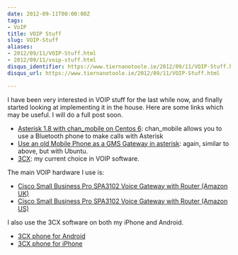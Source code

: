 ```yaml
---
date: 2012-09-11T00:00:00Z
tags:
- VoIP
title: VOIP Stuff
slug: VOIP-Stuff
aliases:
- 2012/09/11/VOIP-Stuff.html
- 2012/09/11/voip-stuff.html
disqus_identifier: https://www.tiernanotoole.ie/2012/09/11/VOIP-Stuff.html
disqus_url: https://www.tiernanotoole.ie/2012/09/11/VOIP-Stuff.html

---
```

 
 
 
 
 
 
 

I have been very interested in VOIP stuff for the last while now, and finally started looking at implementing it in the house. Here are some links which may be useful. I will do a full post soon.

* [Asterisk 1.8 with chan_mobile on Centos 6][1]: chan_mobile allows you to use a Bluetooth phone to make calls with Asterisk
* [Use an old Mobile Phone as a GMS Gateway in asterisk][2]: again, similar to above, but with Ubuntu.
* [3CX][3]: my current choice in VOIP software.

The main VOIP hardware I use is:

* [Cisco Small Business Pro SPA3102 Voice Gateway with Router (Amazon UK)][4]
* [Cisco Small Business Pro SPA3102 Voice Gateway with Router (Amazon US)][5]

I also use the 3CX software on both my iPhone and Android.

* [3CX phone for Android][6]
* [3CX phone for iPhone][7]

[1]:http://wiki.stocksy.co.uk/wiki/Asterisk_1.8_with_chan_mobile_on_CentOS_6
[2]:http://www.stocksy.co.uk/articles/Networks/use_an_old_mobile_phone_as_a_gsm_gateway_in_asterisk/
[3]:http://www.3cx.com/
[4]:http://www.amazon.co.uk/gp/product/B000TSJ5JK/ref=as_li_ss_tl?ie=UTF8&camp=1634&creative=19450&creativeASIN=B000TSJ5JK&linkCode=as2&tag=tiescomclo-21
[5]:http://www.amazon.com/gp/product/B000FKP55U/ref=as_li_ss_tl?ie=UTF8&camp=1789&creative=390957&creativeASIN=B000FKP55U&linkCode=as2&tag=lotassmartmann00
[6]:https://play.google.com/store/apps/details?id=com.tcx.sip.ui
[7]:http://target.georiot.com/Proxy.ashx?grid=621&GR_URL=http%3A%2F%2Fitunes.apple.com%2Fie%2Fapp%2F3cxphone-for-iphone%2Fid392927995%3Fmt%3D8
